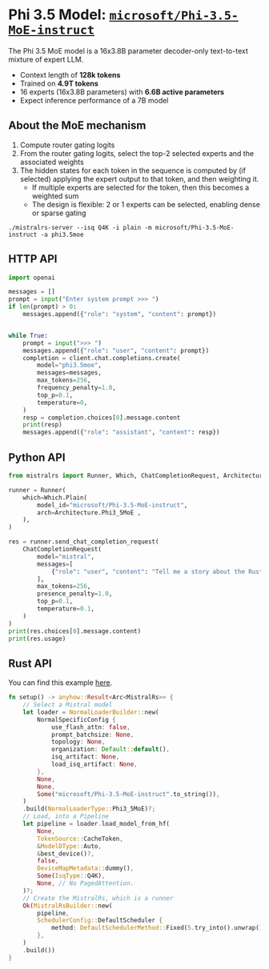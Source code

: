 # Phi 3.5 Model: [`microsoft/Phi-3.5-MoE-instruct`](https://huggingface.co/microsoft/Phi-3.5-MoE-instruct)

The Phi 3.5 MoE model is a 16x3.8B parameter decoder-only text-to-text mixture of expert LLM.

- Context length of **128k tokens**
- Trained on **4.9T tokens**
- 16 experts (16x3.8B parameters) with **6.6B active parameters**
- Expect inference performance of a 7B model

## About the MoE mechanism
1) Compute router gating logits
2) From the router gating logits, select the top-2 selected experts and the associated weights
3) The hidden states for each token in the sequence is computed by (if selected) applying the expert output to that token, and then weighting it. 
    - If multiple experts are selected for the token, then this becomes a weighted sum
    - The design is flexible: 2 or 1 experts can be selected, enabling dense or sparse gating

```
./mistralrs-server --isq Q4K -i plain -m microsoft/Phi-3.5-MoE-instruct -a phi3.5moe
```

## HTTP API

```py
import openai

messages = []
prompt = input("Enter system prompt >>> ")
if len(prompt) > 0:
    messages.append({"role": "system", "content": prompt})


while True:
    prompt = input(">>> ")
    messages.append({"role": "user", "content": prompt})
    completion = client.chat.completions.create(
        model="phi3.5moe",
        messages=messages,
        max_tokens=256,
        frequency_penalty=1.0,
        top_p=0.1,
        temperature=0,
    )
    resp = completion.choices[0].message.content
    print(resp)
    messages.append({"role": "assistant", "content": resp})
```

## Python API
```py
from mistralrs import Runner, Which, ChatCompletionRequest, Architecture

runner = Runner(
    which=Which.Plain(
        model_id="microsoft/Phi-3.5-MoE-instruct",
        arch=Architecture.Phi3_5MoE ,
    ),
)

res = runner.send_chat_completion_request(
    ChatCompletionRequest(
        model="mistral",
        messages=[
            {"role": "user", "content": "Tell me a story about the Rust type system."}
        ],
        max_tokens=256,
        presence_penalty=1.0,
        top_p=0.1,
        temperature=0.1,
    )
)
print(res.choices[0].message.content)
print(res.usage)
```

## Rust API
You can find this example [here](../mistralrs/examples/phi3_5_moe/main.rs).

```rust
fn setup() -> anyhow::Result<Arc<MistralRs>> {
    // Select a Mistral model
    let loader = NormalLoaderBuilder::new(
        NormalSpecificConfig {
            use_flash_attn: false,
            prompt_batchsize: None,
            topology: None,
            organization: Default::default(),
            isq_artifact: None,
            load_isq_artifact: None,
        },
        None,
        None,
        Some("microsoft/Phi-3.5-MoE-instruct".to_string()),
    )
    .build(NormalLoaderType::Phi3_5MoE)?;
    // Load, into a Pipeline
    let pipeline = loader.load_model_from_hf(
        None,
        TokenSource::CacheToken,
        &ModelDType::Auto,
        &best_device()?,
        false,
        DeviceMapMetadata::dummy(),
        Some(IsqType::Q4K),
        None, // No PagedAttention.
    )?;
    // Create the MistralRs, which is a runner
    Ok(MistralRsBuilder::new(
        pipeline,
        SchedulerConfig::DefaultScheduler {
            method: DefaultSchedulerMethod::Fixed(5.try_into().unwrap()),
        },
    )
    .build())
}
```
